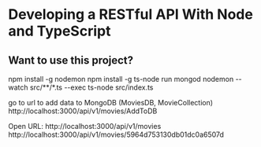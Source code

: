 # Developing a RESTful API With Node and TypeScript

## Want to use this project?

npm install -g nodemon
npm install -g ts-node
run mongod
nodemon --watch src/**/*.ts --exec ts-node src/index.ts

go to url  to add data to MongoDB (MoviesDB, MovieCollection)
http://localhost:3000/api/v1/movies/AddToDB

Open URL:
http://localhost:3000/api/v1/movies
http://localhost:3000/api/v1/movies/5964d753130db01dc0a6507d